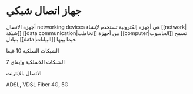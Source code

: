 # جهاز اتصال شبكي

أجهزة الاتصال networking devices هي أجهزة إلكترونية تستخدم لإنشاء [[network|شبكة]] [[data communication|تخاطب]] بين أجهزة [[computer|الحاسوب]] تسمح بتبادل [[data|البيانات]] فيما بينها.

الشبكات السلكية
10 غيغا

الشبكات اللاسلكية 
وايفاي 7

الاتصال بالإنترنت

ADSL, VDSL
Fiber
4G, 5G

